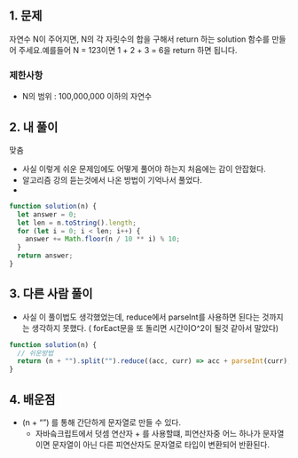 ## 1. 문제

자연수 N이 주어지면, N의 각 자릿수의 합을 구해서 return 하는 solution 함수를 만들어 주세요.예를들어 N = 123이면 1 + 2 + 3 = 6을 return 하면 됩니다.

### 제한사항

- N의 범위 : 100,000,000 이하의 자연수

## 2. 내 풀이

맞춤

- 사실 이렇게 쉬운 문제임에도 어떻게 풀어야 하는지 처음에는 감이 안잡혔다.
- 알고리즘 강의 듣는것에서 나온 방법이 기억나서 풀었다.
-

```js
function solution(n) {
  let answer = 0;
  let len = n.toString().length;
  for (let i = 0; i < len; i++) {
    answer += Math.floor(n / 10 ** i) % 10;
  }
  return answer;
}
```

## 3. 다른 사람 풀이

- 사실 이 풀이법도 생각했었는데, reduce에서 parseInt를 사용하면 된다는 것까지는 생각하지 못했다. ( forEact문을 또 돌리면 시간이O^2이 될것 같아서 말았다)

```js
function solution(n) {
  // 쉬운방법
  return (n + "").split("").reduce((acc, curr) => acc + parseInt(curr), 0);
}
```

## 4. 배운점

- (n + “”) 를 통해 간단하게 문자열로 만들 수 있다.
  - 자바슼크립트에서 덧셈 연산자 + 를 사용할떄, 피연산자중 어느 하나가 문자열이면 문자열이 아닌 다른 피연산자도 문자열로 타입이 변환되어 반환된다.
